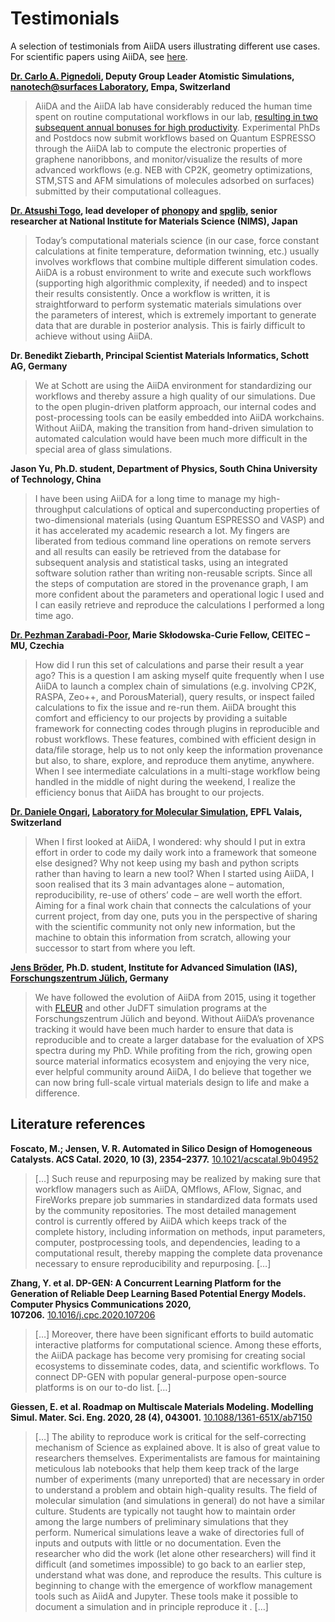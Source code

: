 # Testimonials

A selection of testimonials from AiiDA users illustrating different use cases.
For scientific papers using AiiDA, see [here](./science.md).

**[Dr. Carlo A. Pignedoli](https://www.empa.ch/web/s205/carlo-pignedoli), Deputy Group Leader Atomistic Simulations, [nanotech@surfaces Laboratory](http://surfaces.ch/), Empa, Switzerland**

> AiiDA and the AiiDA lab have considerably reduced the human time spent on routine computational workflows in our lab, [resulting in two subsequent annual bonuses for high productivity](https://nccr-marvel.ch/highlights/2020-04AiiDAtestimonial). Experimental PhDs and Postdocs now submit workflows based on Quantum ESPRESSO through the AiiDA lab to compute the electronic properties of graphene nanoribbons, and monitor/visualize the results of more advanced workflows (e.g. NEB with CP2K, geometry optimizations, STM,STS and AFM simulations of molecules adsorbed on surfaces) submitted by their computational colleagues.

**[Dr. Atsushi Togo](https://atztogo.github.io/), lead developer of [phonopy](https://phonopy.github.io/phonopy/) and [spglib](https://spglib.github.io/spglib/), senior
researcher at National Institute for Materials Science (NIMS), Japan**

> Today’s computational materials science (in our case, force constant calculations at finite temperature, deformation twinning, etc.) usually involves workflows that combine multiple different simulation codes. AiiDA is a robust environment to write and execute such workflows (supporting high algorithmic complexity, if needed) and to inspect their results consistently. Once a workflow is written, it is straightforward to perform systematic materials simulations over the parameters of interest, which is extremely important to generate data that are durable in posterior analysis. This is fairly difficult to achieve without using AiiDA.

**Dr. Benedikt Ziebarth, Principal Scientist Materials Informatics, Schott AG, Germany**

> We at Schott are using the AiiDA environment for standardizing our workflows and thereby assure a high quality of our simulations. Due to the open plugin-driven platform approach, our internal codes and post-processing tools can be easily embedded into AiiDA workchains. Without AiiDA, making the transition from hand-driven simulation to automated calculation would have been much more difficult in the special area of glass simulations.

**Jason Yu, Ph.D. student, Department of Physics, South China University of Technology, China**

> I have been using AiiDA for a long time to manage my high-throughput calculations of optical and superconducting properties of two-dimensional materials (using Quantum ESPRESSO and VASP) and it has accelerated my academic research a lot. My fingers are liberated from tedious command line operations on remote servers and all results can easily be retrieved from the database for subsequent analysis and statistical tasks, using an integrated software solution rather than writing non-reusable scripts. Since all the steps of computation are stored in the provenance graph, I am more confident about the parameters and operational logic I used and I can easily retrieve and reproduce the calculations I performed a long time ago.

**[Dr. Pezhman Zarabadi-Poor](https://github.com/pzarabadip), Marie Skłodowska-Curie Fellow, CEITEC – MU, Czechia**

> How did I run this set of calculations and parse their result a year ago? This is a question I am asking myself quite frequently when I use AiiDA to launch a complex chain of simulations (e.g. involving CP2K, RASPA, Zeo++, and PorousMaterial), query results, or inspect failed calculations to fix the issue and re-run them. AiiDA brought this comfort and efficiency to our projects by providing a suitable framework for connecting codes through plugins in reproducible and robust workflows. These features, combined with efficient design in data/file storage, help us to not only keep the information provenance but also, to share, explore, and reproduce them anytime, anywhere. When I see intermediate calculations in a multi-stage workflow being handled in the middle of night during the weekend, I realize the efficiency bonus that AiiDA has brought to our projects.

**[Dr. Daniele Ongari](https://github.com/danieleongari), [Laboratory for Molecular Simulation](http://lsmo.epfl.ch/), EPFL Valais, Switzerland**

> When I first looked at AiiDA, I wondered: why should I put in extra effort in order to code my daily work into a framework that someone else designed? Why not keep using my bash and python scripts rather than having to learn a new tool? When I started using AiiDA, I soon realised that its 3 main advantages alone – automation, reproducibility, re-use of others’ code – are well worth the effort. Aiming for a final work chain that connects the calculations of your current project, from day one, puts you in the perspective of sharing with the scientific community not only new information, but the machine to obtain this information from scratch, allowing your successor to start from where you left.

**[Jens Bröder](https://github.com/broeder-j), Ph.D. student, Institute for Advanced Simulation (IAS), [Forschungszentrum Jülich](https://www.fz-juelich.de/), Germany**

> We have followed the evolution of AiiDA from 2015, using it together with [FLEUR](https://www.flapw.de/) and other JuDFT simulation programs at the Forschungszentrum Jülich and beyond. Without AiiDA’s provenance tracking it would have been much harder to ensure that data is reproducible and to create a larger database for the evaluation of XPS spectra during my PhD. While profiting from the rich, growing open source material informatics ecosystem and enjoying the very nice, ever helpful community around AiiDA, I do believe that together we can now bring full-scale virtual materials design to life and make a difference.

Literature references
---------------------

**Foscato, M.; Jensen, V. R. Automated in Silico Design of Homogeneous Catalysts. ACS Catal. 2020, 10 (3), 2354–2377.** [10.1021/acscatal.9b04952](https://doi.org/10.1021/acscatal.9b04952)

> \[…\] Such reuse and repurposing may be realized by making sure that workflow managers such as AiiDA, QMflows, AFlow, Signac, and FireWorks prepare job summaries in standardized data formats used by the community repositories. The most detailed management control is currently offered by AiiDA which keeps track of the complete history, including information on methods, input parameters, computer, postprocessing tools, and dependencies, leading to a computational result, thereby mapping the complete data provenance necessary to ensure reproducibility and repurposing. \[…\]

**Zhang, Y. et al. DP-GEN: A Concurrent Learning Platform for the Generation of Reliable Deep Learning Based Potential Energy Models. Computer Physics Communications 2020, 107206.** [10.1016/j.cpc.2020.107206](https://doi.org/10.1016/j.cpc.2020.107206)

> \[…\] Moreover, there have been significant efforts to build automatic interactive platforms for computational science. Among these efforts, the AiiDA package has become very promising for creating social ecosystems to disseminate codes, data, and scientific workflows. To connect DP-GEN with popular general-purpose open-source platforms is on our to-do list. \[…\]

**Giessen, E. et al. Roadmap on Multiscale Materials Modeling. Modelling Simul. Mater. Sci. Eng. 2020, 28 (4), 043001.** [10.1088/1361-651X/ab7150](https://doi.org/10.1088/1361-651X/ab7150)

> \[…\] The ability to reproduce work is critical for the self-correcting mechanism of Science as explained above. It is also of great value to researchers themselves. Experimentalists are famous for maintaining meticulous lab notebooks that help them keep track of the large number of experiments (many unreported) that are necessary in order to understand a problem and obtain high-quality results. The field of molecular simulation (and simulations in general) do not have a similar culture. Students are typically not taught how to maintain order among the large numbers of preliminary simulations that they perform. Numerical simulations leave a wake of directories full of inputs and outputs with little or no documentation. Even the researcher who did the work (let alone other researchers) will find it difficult (and sometimes impossible) to go back to an earlier step, understand what was done, and reproduce the results. This culture is beginning to change with the emergence of workflow management tools such as AiidA and Jupyter. These tools make it possible to document a simulation and in principle reproduce it . \[…\]
